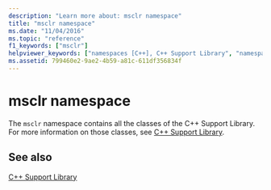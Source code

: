 ```yaml
---
description: "Learn more about: msclr namespace"
title: "msclr namespace"
ms.date: "11/04/2016"
ms.topic: "reference"
f1_keywords: ["msclr"]
helpviewer_keywords: ["namespaces [C++], C++ Support Library", "namespaces [C++], C++", "C++ Support Library, msclr", "namespaces [C++], msclr", "Visual C++, msclr", "Visual C++, namespaces", "C++ Support Library, namespace", "msclr"]
ms.assetid: 799460e2-9ae2-4b59-a81c-611df356834f
---
```

# msclr namespace

The `msclr` namespace contains all the classes of the C++ Support Library. For more information on those classes, see [C++ Support Library](../dotnet/cpp-support-library.md).

## See also

[C++ Support Library](../dotnet/cpp-support-library.md)
